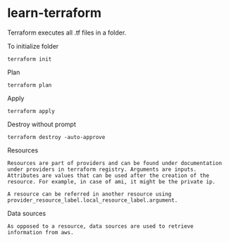 # learn-terraform

Terraform executes all .tf files in a folder.

To initialize folder
````
terraform init
````
Plan
````
terraform plan
````
Apply
````
terraform apply
````
Destroy without prompt
````
terraform destroy -auto-approve
````
Resources
````
Resources are part of providers and can be found under documentation under providers in terraform registry. Arguments are inputs. Attributes are values that can be used after the creation of the resource. For example, in case of ami, it might be the private ip.

A resource can be referred in another resource using provider_resource_label.local_resource_label.argument.
````
Data sources
````
As opposed to a resource, data sources are used to retrieve information from aws.
````


